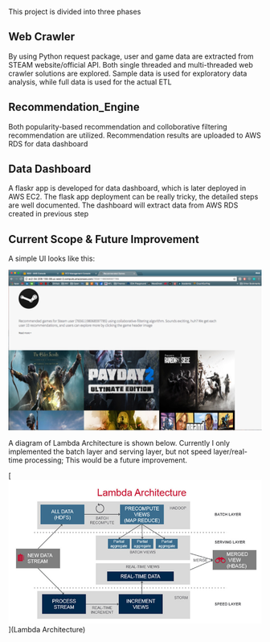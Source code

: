 This project is divided into three phases

## Web Crawler

By using Python request package, user and game data are extracted from STEAM website/official API. Both single threaded and multi-threaded web crawler solutions are explored. Sample data is used for exploratory data analysis, while full data is used for the actual ETL

## Recommendation_Engine

Both popularity-based recommendation and colloborative filtering recommendation are utilized. Recommendation results are uploaded to AWS RDS for data dashboard

## Data Dashboard

A flaskr app is developed for data dashboard, which is later deployed in AWS EC2. The flask app deployment can be really tricky, the detailed steps are well documented. The dashboard will extract data from AWS RDS created in previous step

## Current Scope & Future Improvement

A simple UI looks like this:

[<img src="UI.png">](UI)

A diagram of Lambda Architecture is shown below. Currently I only implemented the batch layer and serving layer, but not speed layer/real-time processing; This would be a future improvement.

[<img src="lambda-architecture.jpg">](Lambda Architecture)
